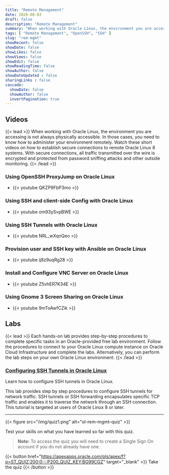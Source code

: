 ```yaml
---
title: "Remote Management"
date: 2020-08-03
draft: false
description: "Remote Management"
summary: "When working with Oracle Linux, the environment you are accessing is not always physically accessible. In those cases, you need to know how to administer your environment remotely. Watch these short videos on how to establish secure connections to remote Oracle Linux 8 systems. With secure connections, all traffic transmitted over the wire is encrypted and protected from password sniffing attacks and other outside monitoring."
tags: [ "Remote Management", "OpenSSH", "SSH" ]
slug: "rem-mgmt"
showRecent: false
showDate: false
showLikes: false
showViews: false
showEdit: false
showReadingTime: false
showAuthor: false
showDateUpdated : false
sharingLinks : false
cascade:
  showDate: false
  showAuthor: false
  invertPagination: true
---
```


## Videos

{{< lead >}} When working with Oracle Linux, the environment you are accessing is not always physically accessible. In those cases, you need to know how to administer your environment remotely. Watch these short videos on how to establish secure connections to remote Oracle Linux 8 systems. With secure connections, all traffic transmitted over the wire is encrypted and protected from password sniffing attacks and other outside monitoring. {{< /lead >}}

### Using OpenSSH ProxyJump on Oracle Linux

- {{< youtube QKZP9FbP3mo >}}

### Using SSH and client-side Config with Oracle Linux

- {{< youtube om93ySvpBWE >}}

### Using SSH Tunnels with Oracle Linux

- {{< youtube NRL_wXqnQeo >}}

### Provision user and SSH key with Ansible on Oracle Linux

- {{< youtube ij8z9uqRg28 >}}

### Install and Configure VNC Server on Oracle Linux

- {{< youtube Z5vhER7K34E >}}

### Using Gnome 3 Screen Sharing on Oracle Linux

- {{< youtube 9mToAwfCZik >}}

## Labs

{{< lead >}} Each hands-on lab provides step-by-step procedures to complete specific tasks in an Oracle-provided free lab environment. Follow the procedures to connect to your Oracle Linux compute instance on Oracle Cloud Infrastructure and complete the labs. Alternatively, you can perform the lab steps on your own Oracle Linux environment. {{< /lead >}}

### [Configuring SSH Tunnels in Oracle Linux](https://luna.oracle.com/lab/d1dc0830-fe30-48d4-8e5c-d30ad525e36e)

Learn how to configure SSH tunnels in Oracle Linux.

This lab provides step by step procedures to configure SSH tunnels for network traffic. SSH tunnels or SSH forwarding encapsulates specific TCP traffic and enables it to traverse the network through an SSH connection. This tutorial is targeted at users of Oracle Linux 8 or later.

---

{{< figure src="/img/quiz1.png" alt="ol-rem-mgmt-quiz" >}}

Test your skills on what you have learned so far with this quiz.

> **Note:** To access the quiz you will need to create a Single Sign On account if you do not already have one.

{{< button href="https://apexapps.oracle.com/pls/apex/f?p=ST_QUIZ:200:0::::P200_QUIZ_KEY:BG99CGZ" target="_blank" >}}
Take the quiz
{{< /button >}}
